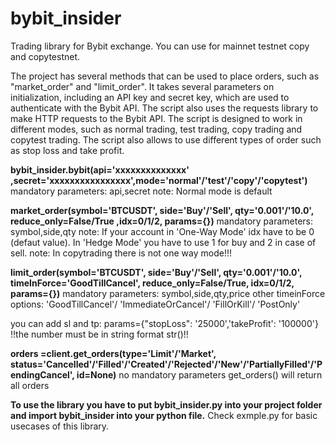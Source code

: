 # bybit_insider
Trading library for Bybit exchange. You can use for mainnet testnet copy and copytestnet.

 The project has several methods that can be used to place orders, such as "market_order" and 
 "limit_order". It takes several parameters on initialization, including an API key and secret key, 
 which are used to authenticate with the Bybit API. 
 The script also uses the requests library to make HTTP requests to the Bybit API. 
 The script is designed to work in different modes, such as normal trading, 
 test trading, copy trading and copytest trading. 
 The script also allows to use different types of order such as stop loss and take profit.
 
 
 
__bybit_insider.bybit(api='xxxxxxxxxxxxxx' ,secret='xxxxxxxxxxxxxxxx',mode='normal'/'test'/'copy'/'copytest')__
mandatory parameters: api,secret
note: Normal mode is default

__market_order(symbol='BTCUSDT',  side='Buy'/'Sell',  qty='0.001'/'10.0',  reduce_only=False/True ,idx=0/1/2,  params={})__
mandatory parameters: symbol,side,qty
note: If your account in 'One-Way Mode' idx have to be 0 (defaut value). In 'Hedge Mode' you have to use 1 for buy and 2 in case of sell.
note: In copytrading there is not one way mode!!!

__limit_order(symbol='BTCUSDT',  side='Buy'/'Sell',  qty='0.001'/'10.0', timeInForce='GoodTillCancel', reduce_only=False/True, idx=0/1/2,  params={})__
mandatory parameters: symbol,side,qty,price
other timeinForce options: 'GoodTillCancel'/ 'ImmediateOrCancel'/ 'FillOrKill'/ 'PostOnly'

you can add sl and tp: params={"stopLoss": '25000','takeProfit': '100000'} !!the number must be in string format str()!!

__orders =client.get_orders(type='Limit'/'Market', status='Cancelled'/'Filled'/'Created'/'Rejected'/'New'/'PartiallyFilled'/'PendingCancel', id=None)__
no mandatory parameters get_orders() will return all orders



__To use the library you have to put bybit_insider.py into your project folder and import bybit_insider into your python file.__
Check exmple.py for basic usecases of this library.
